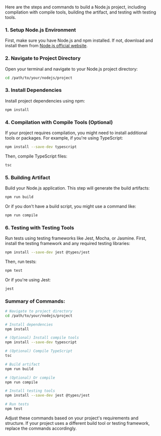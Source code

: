 Here are the steps and commands to build a Node.js project, including compilation with compile tools, building the artifact, and testing with testing tools.

### 1. Setup Node.js Environment

First, make sure you have Node.js and npm installed. If not, download and install them from [Node.js official website](https://nodejs.org/).

### 2. Navigate to Project Directory

Open your terminal and navigate to your Node.js project directory:

```bash
cd /path/to/your/nodejs/project
```

### 3. Install Dependencies

Install project dependencies using npm:

```bash
npm install
```

### 4. Compilation with Compile Tools (Optional)

If your project requires compilation, you might need to install additional tools or packages. For example, if you're using TypeScript:

```bash
npm install --save-dev typescript
```

Then, compile TypeScript files:

```bash
tsc
```

### 5. Building Artifact

Build your Node.js application. This step will generate the build artifacts:

```bash
npm run build
```

Or if you don't have a build script, you might use a command like:

```bash
npm run compile
```

### 6. Testing with Testing Tools

Run tests using testing frameworks like Jest, Mocha, or Jasmine. First, install the testing framework and any required testing libraries:

```bash
npm install --save-dev jest @types/jest
```

Then, run tests:

```bash
npm test
```

Or if you're using Jest:

```bash
jest
```

### Summary of Commands:

```bash
# Navigate to project directory
cd /path/to/your/nodejs/project

# Install dependencies
npm install

# (Optional) Install compile tools
npm install --save-dev typescript

# (Optional) Compile TypeScript
tsc

# Build artifact
npm run build

# (Optional) Or compile
npm run compile

# Install testing tools
npm install --save-dev jest @types/jest

# Run tests
npm test
```

Adjust these commands based on your project's requirements and structure. If your project uses a different build tool or testing framework, replace the commands accordingly.